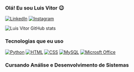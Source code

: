 
### Olá! Eu sou Luis Vitor 😉

[![LinkedIn](https://img.shields.io/badge/LinkedIn-0077B5?style=for-the-badge&logo=linkedin&logoColor=white)](https://www.linkedin.com/in/luis-vitor-santos-da-hora-b1b751255/)
[![Instagram](https://img.shields.io/badge/Instagram-E4405F?style=for-the-badge&logo=instagram&logoColor=white)](https://www.instagram.com/luisvitordahora/)

![Luis Vitor GitHub stats](https://github-readme-stats.vercel.app/api?username=LuisVitorDaHora&show_icons=true&theme=dracula)

### Tecnologias que eu uso

[![Python](https://img.shields.io/badge/Python-3776AB?style=for-the-badge&logo=python&logoColor=white)]()
[![HTML](https://img.shields.io/badge/HTML-239120?style=for-the-badge&logo=html5&logoColor=white)]()
[![CSS](https://img.shields.io/badge/CSS3-1572B6?style=for-the-badge&logo=css3&logoColor=white)]()
[![MySQL](https://img.shields.io/badge/MySQL-00000F?style=for-the-badge&logo=mysql&logoColor=white)]()
[![Microsft Office](https://img.shields.io/badge/Microsoft_Office-D83B01?style=for-the-badge&logo=microsoft-office&logoColor=white)]()

### Cursando Análise e Desenvolvimento de Sistemas

